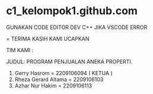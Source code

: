 # c1_kelompok1.github.com

GUNAKAN CODE EDITOR DEV C++ JIKA VSCODE ERROR



= TERIMA KASIH KAMI UCAPKAN

TIM KAMI :

JUDUL: PROGRAM PENJUALAN ANEKA PROPERTI.
1. Gerry Hasrom         =   2209106094 ( KETUA )
2. Rheza Gerard Altama  =   2209106103
3. Azhar Nur Hakim      =   2209106113 
